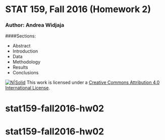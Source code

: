 # STAT 159, Fall 2016 (Homework 2)

### Author: Andrea Widjaja

####Sections:
* Abstract
* Introduction
* Data
* Methodology
* Results
* Conclusions

[![N|Solid](https://i.creativecommons.org/l/by/4.0/88x31.png)](http://creativecommons.org/licenses/by/4.0/)
This work is licensed under a [Creative Commons Attribution 4.0 International License](http://creativecommons.org/licenses/by/4.0/).

# stat159-fall2016-hw02

# stat159-fall2016-hw02

